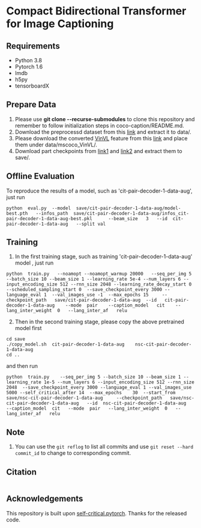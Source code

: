 # Compact Bidirectional Transformer for Image Captioning

## Requirements
- Python 3.8
- Pytorch 1.6
- lmdb
- h5py
- tensorboardX

## Prepare Data
1. Please use **git clone --recurse-submodules** to clone this repository and remember to follow initialization steps in coco-caption/README.md.
2. Download the preprocessd dataset from this [link](https://entuedu-my.sharepoint.com/:u:/g/personal/n1806230d_e_ntu_edu_sg/ESLvnVV8BRhLnd1u3P4V6fYBoAJrZNenGGbIKOHrQq-4Pw?e=YPg2vY) and extract it to data/.
3. Please download the converted [VinVL](https://github.com/pzzhang/VinVL/blob/main/DOWNLOAD.md#pre-exacted-image-features) feature from this [link](https://entuedu-my.sharepoint.com/:u:/g/personal/n1806230d_e_ntu_edu_sg/ETEt4voFu-hAkxxwbwgZEz0BrGiDizFmqMTf3wGdWlv0bQ?e=FcqLhg) and place them under data/mscoco_VinVL/. 
4. Download part checkpoints from [link1](https://entuedu-my.sharepoint.com/:u:/g/personal/n1806230d_e_ntu_edu_sg/EY8ELL7X-jFEvwIStb1vxlsBLVWrSksLrzJMUh_z9j2fQA?e=roBZt8) and [link2](https://entuedu-my.sharepoint.com/:u:/g/personal/n1806230d_e_ntu_edu_sg/EXpGoA05j3tNo0tFcdeAhv8BNxyJM2XJUeNZDT2d5Z-ncg?e=nWNp2W) and extract them to save/.

## Offline Evaluation
To reproduce the results of a model, such as 'cit-pair-decoder-1-data-aug', just run

```
python  eval.py  --model  save/cit-pair-decoder-1-data-aug/model-best.pth   --infos_path  save/cit-pair-decoder-1-data-aug/infos_cit-pair-decoder-1-data-aug-best.pkl      --beam_size   3   --id  cit-pair-decoder-1-data-aug   --split val
```


## Training
1.  In the first training stage, such as training 'cit-pair-decoder-1-data-aug' model ,  just run 
```
python  train.py   --noamopt --noamopt_warmup 20000   --seq_per_img 5 --batch_size 10 --beam_size 1 --learning_rate 5e-4 --num_layers 6 --input_encoding_size 512 --rnn_size 2048 --learning_rate_decay_start 0  --scheduled_sampling_start 0  --save_checkpoint_every 3000 --language_eval 1  --val_images_use -1  --max_epochs 15     --checkpoint_path   save/cit-pair-decoder-1-data-aug  --id   cit-pair-decoder-1-data-aug    --mode  pair    --caption_model   cit    --lang_inter_weight  0   --lang_inter_af   relu
```

2. Then in the second training stage, please copy the above pretrained model first

```
cd save
./copy_model.sh  cit-pair-decoder-1-data-aug    nsc-cit-pair-decoder-1-data-aug
cd ..
``` 
and then run
```
python  train.py    --seq_per_img 5 --batch_size 10 --beam_size 1 --learning_rate 1e-5 --num_layers 6 --input_encoding_size 512 --rnn_size 2048  --save_checkpoint_every 3000 --language_eval 1 --val_images_use 5000 --self_critical_after 14  --max_epochs    30  --start_from   save/nsc-cit-pair-decoder-1-data-aug     --checkpoint_path   save/nsc-cit-pair-decoder-1-data-aug   --id  nsc-cit-pair-decoder-1-data-aug   --caption_model  cit   --mode  pair   --lang_inter_weight  0   --lang_inter_af   relu
```

## Note
1. You can use the `git reflog` to list all commits and use `git reset --hard  commit_id` to change to corresponding commit. 

## Citation

```

```

## Acknowledgements
This repository is built upon [self-critical.pytorch](https://github.com/ruotianluo/self-critical.pytorch). Thanks for the released  code.

